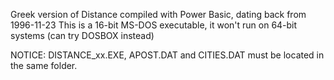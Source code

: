 Greek version of Distance compiled with Power Basic, dating back from 1996-11-23
This is a 16-bit MS-DOS executable, it won't run on 64-bit systems (can try DOSBOX instead)

NOTICE: DISTANCE_xx.EXE, APOST.DAT and CITIES.DAT must be located 
in the same folder.
